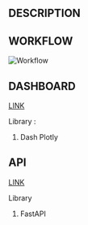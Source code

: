 
## DESCRIPTION 



## WORKFLOW 


![Workflow](https://github.com/fakhrirobi/ML_Pacmann_5/blob/main/Workflow.PNG)




## DASHBOARD 
[LINK](https://price-anomaly-dashboard.up.railway.app/)

Library : 
1. Dash Plotly


## API
[LINK](https://cabaimerahanomalyapi-production.up.railway.app/docs)

Library 
1. FastAPI
